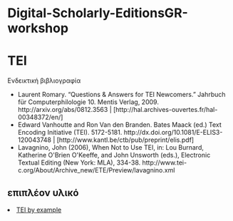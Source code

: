 


<h1>Digital-Scholarly-EditionsGR-workshop</h1>
<h1>TEI</h1> 
Ενδεικτική βιβλιογραφία </lb>

<ul>
<li>Laurent Romary. “Questions & Answers for TEI Newcomers.” Jahrbuch für Computerphilologie 10. Mentis Verlag, 2009. http://arxiv.org/abs/0812.3563 | [http://hal.archives-ouvertes.fr/hal-00348372/en/]</li>


<li>Edward Vanhoutte and Ron Van den Branden. Bates Maack (ed.) Text Encoding Initiative (TEI). 5172-5181. http://dx.doi.org/10.1081/E-ELIS3-120043748 | [http://www.kantl.be/ctb/pub/preprint/elis.pdf]</li>

<li>Lavagnino, John (2006), When Not to Use TEI, in: Lou Burnard, Katherine O'Brien O'Keeffe, and John Unsworth (eds.), Electronic Textual Editing (New York: MLA), 334-38. http://www.tei-c.org/About/Archive_new/ETE/Preview/lavagnino.xml</li>


</ul>


<h2>επιπλέον υλικό</h2>
<li><a href="http://teibyexample.org">TEI by example </a></li>
